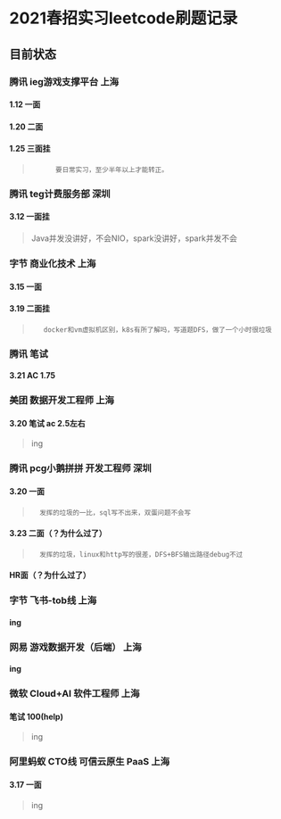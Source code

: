 # 2021春招实习leetcode刷题记录

## 目前状态

### 腾讯  ieg游戏支撑平台  上海

#### 1.12   一面  
#### 1.20   二面  
#### 1.25   三面挂  
>           要日常实习，至少半年以上才能转正。

### 腾讯  teg计费服务部  深圳

#### 3.12   一面挂  
> Java并发没讲好，不会NIO，spark没讲好，spark并发不会   

### 字节 商业化技术  上海

#### 3.15   一面  
#### 3.19   二面挂  
>        docker和vm虚拟机区别，k8s有所了解吗，写道题DFS，做了一个小时很垃圾  

### 腾讯  笔试

#### 3.21   AC  1.75

### 美团  数据开发工程师  上海

#### 3.20   笔试 ac 2.5左右  
> ing

### 腾讯  pcg小鹅拼拼 开发工程师  深圳  

#### 3.20   一面  
>       发挥的垃圾的一比，sql写不出来，双蛋问题不会写  
#### 3.23   二面（？为什么过了）  
>       发挥的垃圾，linux和http写的很差，DFS+BFS输出路径debug不过  
####        HR面（？为什么过了）

### 字节 飞书-tob线  上海

#### ing  
> 

### 网易 游戏数据开发（后端）  上海

#### ing  
> 

### 微软 Cloud+AI 软件工程师  上海

#### 笔试 100(help)  
> ing

### 阿里蚂蚁 CTO线 可信云原生 PaaS  上海

#### 3.17  一面  
> ing
